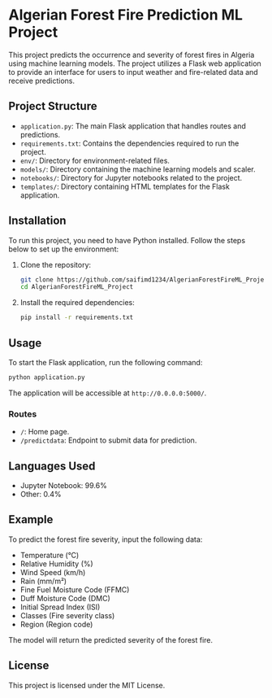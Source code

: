 # Algerian Forest Fire Prediction ML Project

This project predicts the occurrence and severity of forest fires in Algeria using machine learning models. The project utilizes a Flask web application to provide an interface for users to input weather and fire-related data and receive predictions.

## Project Structure

- `application.py`: The main Flask application that handles routes and predictions.
- `requirements.txt`: Contains the dependencies required to run the project.
- `env/`: Directory for environment-related files.
- `models/`: Directory containing the machine learning models and scaler.
- `notebooks/`: Directory for Jupyter notebooks related to the project.
- `templates/`: Directory containing HTML templates for the Flask application.

## Installation

To run this project, you need to have Python installed. Follow the steps below to set up the environment:

1. Clone the repository:
   ```bash
   git clone https://github.com/saifimd1234/AlgerianForestFireML_Project.git
   cd AlgerianForestFireML_Project
   ```

2. Install the required dependencies:
   ```bash
   pip install -r requirements.txt
   ```

## Usage

To start the Flask application, run the following command:
```bash
python application.py
```

The application will be accessible at `http://0.0.0.0:5000/`.

### Routes

- `/`: Home page.
- `/predictdata`: Endpoint to submit data for prediction.

## Languages Used

- Jupyter Notebook: 99.6%
- Other: 0.4%

## Example

To predict the forest fire severity, input the following data:

- Temperature (°C)
- Relative Humidity (%)
- Wind Speed (km/h)
- Rain (mm/m²)
- Fine Fuel Moisture Code (FFMC)
- Duff Moisture Code (DMC)
- Initial Spread Index (ISI)
- Classes (Fire severity class)
- Region (Region code)

The model will return the predicted severity of the forest fire.

## License

This project is licensed under the MIT License.
```
